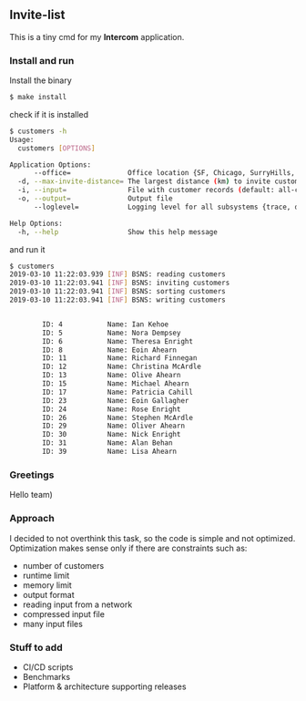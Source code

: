 ## Invite-list

This is a tiny cmd for my **Intercom** application.

### Install and run
Install the binary
```bash
$ make install
```
check if it is installed
```bash
$ customers -h
Usage:
  customers [OPTIONS]

Application Options:
      --office=              Office location {SF, Chicago, SurryHills, Dublin, London} (default: Dublin)
  -d, --max-invite-distance= The largest distance (km) to invite customer to the office (default: 100)
  -i, --input=               File with customer records (default: all-customers.txt)
  -o, --output=              Output file
      --loglevel=            Logging level for all subsystems {trace, debug, info, error, critical} (default: info)

Help Options:
  -h, --help                 Show this help message

```
and run it
```bash
$ customers
2019-03-10 11:22:03.939 [INF] BSNS: reading customers
2019-03-10 11:22:03.941 [INF] BSNS: inviting customers
2019-03-10 11:22:03.941 [INF] BSNS: sorting customers
2019-03-10 11:22:03.941 [INF] BSNS: writing customers


        ID: 4           Name: Ian Kehoe
        ID: 5           Name: Nora Dempsey
        ID: 6           Name: Theresa Enright
        ID: 8           Name: Eoin Ahearn
        ID: 11          Name: Richard Finnegan
        ID: 12          Name: Christina McArdle
        ID: 13          Name: Olive Ahearn
        ID: 15          Name: Michael Ahearn
        ID: 17          Name: Patricia Cahill
        ID: 23          Name: Eoin Gallagher
        ID: 24          Name: Rose Enright
        ID: 26          Name: Stephen McArdle
        ID: 29          Name: Oliver Ahearn
        ID: 30          Name: Nick Enright
        ID: 31          Name: Alan Behan
        ID: 39          Name: Lisa Ahearn


```

### Greetings
Hello team)

### Approach
I decided to not overthink this task, so the code is simple and
not optimized.<br />
Optimization makes sense only if there are constraints such as:
- number of customers
- runtime limit
- memory limit
- output format
- reading input from a network
- compressed input file
- many input files

### Stuff to add
- CI/CD scripts
- Benchmarks
- Platform & architecture supporting releases
